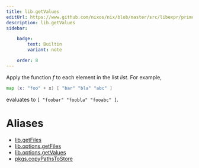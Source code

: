 ```yaml
---
title: lib.getValues
editUrl: https://www.github.com/nixos/nix/blob/master/src/libexpr/primops.cc
description: lib.getValues
sidebar:

    badge:
        text: Builtin
        variant: note

    order: 8
---
```


Apply the function *f* to each element in the list *list*. For
example,

```nix
map (x: "foo" + x) [ "bar" "bla" "abc" ]
```

evaluates to `[ "foobar" "foobla" "fooabc" ]`.


# Aliases

- [lib.getFiles](reference/lib/lib-getFiles)
- [lib.options.getFiles](reference/lib/options/lib-options-getFiles)
- [lib.options.getValues](reference/lib/options/lib-options-getValues)
- [pkgs.copyPathsToStore](reference/pkgs/pkgs-copyPathsToStore)


